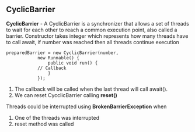 ## CyclicBarrier
**CyclicBarrier** - A CyclicBarrier is a synchronizer that allows a set of threads to wait for each other to reach a common execution point, also called a barrier.
Constructor takes integer which represents how many threads have to call await, if number was reached then all threads continue execution

```
preparedBarrier = new CyclicBarrier(number,
            new Runnable() {
                public void run() {
            // Callback
                }
            });
```
1. The callback will be called when the last thread will call await(). 
2. We can reset CycclicBarrier calling **reset()**

Threads could be interrupted using **BrokenBarrierException** when
1. One of the threads was interrupted
2. reset method was called


